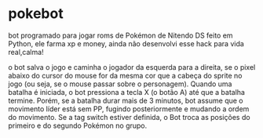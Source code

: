 # pokebot

bot programado para jogar roms de Pokémon de Nitendo DS feito em Python, ele farma xp e money, ainda não desenvolvi esse hack para vida real,calma!

o bot salva o jogo e caminha o jogador da esquerda para a direita, se o pixel abaixo do cursor do mouse for da mesma cor que a cabeça do sprite no jogo (ou seja, se o mouse passar sobre o personagem). Quando uma batalha é iniciada, o bot pressiona a tecla X (o botão A) até que a batalha termine. Porém, se a batalha durar mais de 3 minutos, bot assume que o movimento líder está sem PP, fugindo posteriormente e mudando a ordem do movimento. Se a tag switch estiver definida, o Bot troca as posições do primeiro e do segundo Pokémon no grupo.
